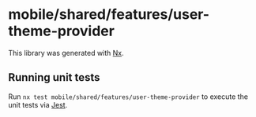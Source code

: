 # mobile/shared/features/user-theme-provider

This library was generated with [Nx](https://nx.dev).

## Running unit tests

Run `nx test mobile/shared/features/user-theme-provider` to execute the unit tests via [Jest](https://jestjs.io).
